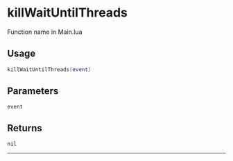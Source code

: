 # killWaitUntilThreads
Function name in Main.lua
## Usage
```lua
killWaitUntilThreads(event)
```
## Parameters
`event`
## Returns
`nil`

---